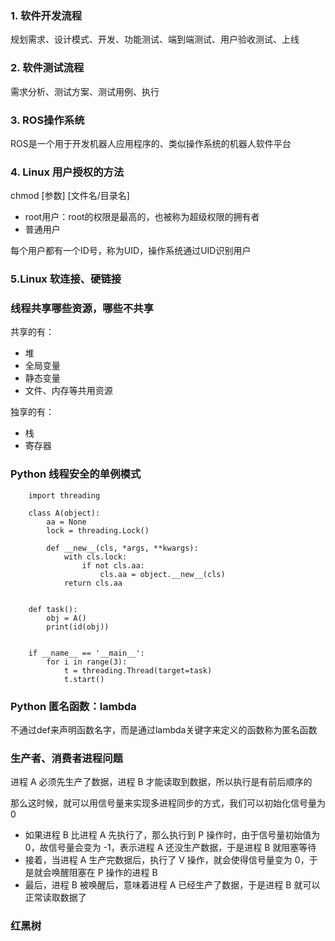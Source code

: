 ### 1. 软件开发流程

规划需求、设计模式、开发、功能测试、端到端测试、用户验收测试、上线

### 2. 软件测试流程

需求分析、测试方案、测试用例、执行

### 3. ROS操作系统

ROS是一个用于开发机器人应用程序的、类似操作系统的机器人软件平台

### 4. Linux 用户授权的方法

chmod [参数] [文件名/目录名]

- root用户：root的权限是最高的，也被称为超级权限的拥有者
- 普通用户

每个用户都有一个ID号，称为UID，操作系统通过UID识别用户

### 5.Linux 软连接、硬链接




### 线程共享哪些资源，哪些不共享
共享的有：
- 堆
- 全局变量
- 静态变量
- 文件、内存等共用资源

独享的有：
- 栈
- 寄存器


### Python 线程安全的单例模式
```
    import threading

    class A(object):
        aa = None
        lock = threading.Lock()

        def __new__(cls, *args, **kwargs):
            with cls.lock:
                if not cls.aa:
                    cls.aa = object.__new__(cls)
            return cls.aa


    def task():
        obj = A()
        print(id(obj))


    if __name__ == '__main__':
        for i in range(3):
            t = threading.Thread(target=task)
            t.start()

```
### Python 匿名函数：lambda

不通过def来声明函数名字，而是通过lambda关键字来定义的函数称为匿名函数

### 生产者、消费者进程问题

进程 A 必须先生产了数据，进程 B 才能读取到数据，所以执行是有前后顺序的

那么这时候，就可以用信号量来实现多进程同步的方式，我们可以初始化信号量为 0
- 如果进程 B 比进程 A 先执行了，那么执行到 P 操作时，由于信号量初始值为 0，故信号量会变为 -1，表示进程 A 还没生产数据，于是进程 B 就阻塞等待
- 接着，当进程 A 生产完数据后，执行了 V 操作，就会使得信号量变为 0，于是就会唤醒阻塞在 P 操作的进程 B
- 最后，进程 B 被唤醒后，意味着进程 A 已经生产了数据，于是进程 B 就可以正常读取数据了

### 红黑树


